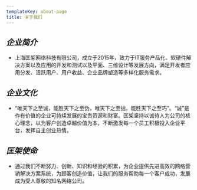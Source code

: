 ```yaml
---
templateKey: about-page
title: 关于我们
---
```

## _企业简介_

* 上海匡架网络科技有限公司，成立于2015年，致力于IT服务产品化、软硬件解决方案以及应用的开发和测试以及平面、三维设计等发展方向，满足开发者应用分发、活跃用户、用户收益、企业品牌塑造等多样化服务需求。

## _企业文化_

* “唯天下之至诚，能胜天下之至伪，唯天下之至拙，能胜天下之至巧”。“诚”是作有价值的企业可持续发展的宝贵资源和财富。匡架坚持以诚待人为公司的核心理念，以为客户创造卓越价值为本，不断激发每一个员工积极投入企业平台，发挥自主创业热情。

## _匡架使命_

* 通过我们不断努力、创新、知识和经验的积累，为企业提供先进高效的网络营销解决方案系统，为顾客创造价值，让我们的服务帮助每一个客户成功，发展成为受人尊敬的知名网络公司。
